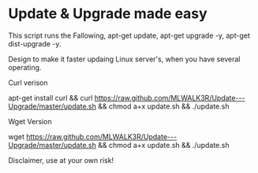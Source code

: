 Update & Upgrade made easy
===================
 

This script runs the Fallowing, apt-get update, apt-get upgrade -y, apt-get dist-upgrade -y. 


Design to make it faster updaing Linux server's, when you have several operating.


Curl verison

apt-get install curl && curl https://raw.github.com/MLWALK3R/Update---Upgrade/master/update.sh && chmod a+x update.sh && ./update.sh


Wget Version

wget https://raw.github.com/MLWALK3R/Update---Upgrade/master/update.sh && chmod a+x update.sh && ./update.sh



Disclaimer, use at your own risk!
